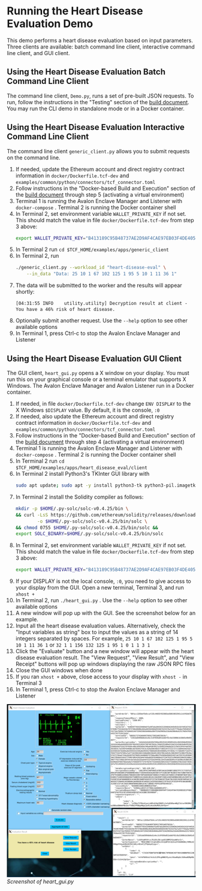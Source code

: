 # Running the Heart Disease Evaluation Demo

This demo performs a heart disease evaluation based on input parameters.
Three clients are available: batch command line client,
interactive command line client, and GUI client.


## Using the Heart Disease Evaluation Batch Command Line Client

The command line client, `Demo.py`, runs a set of pre-built JSON requests.
To run, follow the instructions in the "Testing" section of the
[build document](../../../BUILD.md#testing).
You may run the CLI demo in standalone mode or in a Docker container.


## Using the Heart Disease Evaluation Interactive Command Line Client

The command line client `generic_client.py` allows you to submit
requests on the command line.

1.  If needed, update the Ethereum account and direct registry contract
    information in `docker/Dockerfile.tcf-dev` and
    `examples/common/python/connectors/tcf_connector.toml`
2.  Follow instructions in the "Docker-based Build and Execution" section of
    the [build document](../../../BUILD.md#dockerbuild) through step 5
    (activating a virtual environment)
3.  Terminal 1 is running the Avalon Enclave Manager and Listener with
    `docker-compose` . Terminal 2 is running the Docker container shell
4.  In Terminal 2, set environment variable `WALLET_PRIVATE_KEY` if not set.
    This should match the value in file `docker/Dockerfile.tcf-dev`
    from step 3 above:
    ```bash
    export WALLET_PRIVATE_KEY="B413189C95B48737AE2D9AF4CAE97EB03F4DE40599DF8E6C89DCE4C2E2CBA8DE"
    ```
5.  In Terminal 2 run `cd $TCF_HOME/examples/apps/generic_client`
6.  In Terminal 2, run
    ``` bash
    ./generic_client.py --workload_id "heart-disease-eval" \
        --in_data "Data: 25 10 1 67 102 125 1 95 5 10 1 11 36 1"
    ```
7.  The data will be submitted to the worker and the results will appear shortly:
    ```
    [04:31:55 INFO    utility.utility] Decryption result at client -
    You have a 46% risk of heart disease.
    ```
8.  Optionally submit another request.
    Use the `--help` option to see other available options
9.  In Terminal 1, press Ctrl-c to stop the Avalon Enclave Manager and Listener

## Using the Heart Disease Evaluation GUI Client

The GUI client, `heart_gui.py` opens a X window on your display.
You must run this on your graphical console or a terminal emulator that
supports X Windows.
The Avalon Enclave Manager and Avalon Listener run in a Docker container.

1.  If needed, in file `docker/Dockerfile.tcf-dev` change `ENV DISPLAY`
    to the X Windows `$DISPLAY` value. By default, it is the console, `:0`
2.  If needed, also update the Ethereum account and direct registry contract
    information in `docker/Dockerfile.tcf-dev` and
    `examples/common/python/connectors/tcf_connector.toml`
3.  Follow instructions in the "Docker-based Build and Execution" section of
    the [build document](../../../BUILD.md#dockerbuild) through step 4
    (activating a virtual environment)
4.  Terminal 1 is running the Avalon Enclave Manager and Listener with
    `docker-compose` . Terminal 2 is running the Docker container shell
5.  In Terminal 2 run `cd $TCF_HOME/examples/apps/heart_disease_eval/client`
6.  In Terminal 2 install Python3's TKInter GUI library with
    ```bash
    sudo apt update; sudo apt -y install python3-tk python3-pil.imagetk
    ```
7.  In Terminal 2 install the Solidity compiler as follows:
    ```bash
    mkdir -p $HOME/.py-solc/solc-v0.4.25/bin \
    && curl -LsS https://github.com/ethereum/solidity/releases/download/v0.4.25/solc-static-linux \
            -o $HOME/.py-solc/solc-v0.4.25/bin/solc \
    && chmod 0755 $HOME/.py-solc/solc-v0.4.25/bin/solc &&
    export SOLC_BINARY=$HOME/.py-solc/solc-v0.4.25/bin/solc
    ```
8.  In Terminal 2, set environment variable `WALLET_PRIVATE_KEY` if not set.
    This should match the value in file `docker/Dockerfile.tcf-dev`
    from step 3 above:
    ```bash
    export WALLET_PRIVATE_KEY="B413189C95B48737AE2D9AF4CAE97EB03F4DE40599DF8E6C89DCE4C2E2CBA8DE"
    ```
9.  If your DISPLAY is not the local console, `:0`, you need to give access to
    your display from the GUI.
    Open a new terminal, Terminal 3, and run `xhost +`
10.  In Terminal 2, run `./heart_gui.py` .
    Use the `--help` option to see other available options
11. A new window will pop up with the GUI. See the screenshot below for an
    example.
12. Input all the heart disease evaluation values.
    Alternatively, check the "Input variables as string" box to input the
    values as a string of 14 integers separated by spaces. For example,
    `25 10 1 67 102 125 1 95 5 10 1 11 36 1` or
    `32 1 1 156 132 125 1 95 1 0 1 1 3 1`
13. Click the "Evaluate" button and a new window will appear with the
    heart disease evaluation result.
    The "View Request", "View Result", and "View Receipt" buttons will pop up
    windows displaying the raw JSON RPC files
14. Close the GUI windows when done
15. If you ran `xhost +` above, close access to your display with
    `xhost -` in Terminal 3
16. In Terminal 1, press Ctrl-c to stop the Avalon Enclave Manager and Listener

![Screenshot of heart_gui.py]( images/heart_gui_screenshot.jpg
  "Screenshot of heart_gui.py")
<br /> *Screenshot of heart_gui.py*
